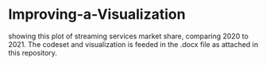 # Improving-a-Visualization

showing this plot of streaming services market share, comparing 2020 to 2021. The codeset and visualization is feeded in the .docx file as attached in this repository.
